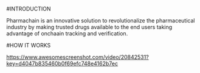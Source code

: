 #INTRODUCTION

Pharmachain is an innovative solution to revolutionalize the pharmaceutical industry by making trusted drugs available to the end users taking advantage of onchaain tracking and verification.

#HOW IT WORKS

https://www.awesomescreenshot.com/video/20842531?key=d4047b835460b0f69efc748e4162b7ec
